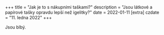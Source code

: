 +++
title = "Jak je to s nákupními taškami?"
description = "Jsou látkové a papírové tašky opravdu lepší než igelitky?"
date = 2022-01-11
[extra]
czdate = "11. ledna 2022"
+++

Jsou blbý.




